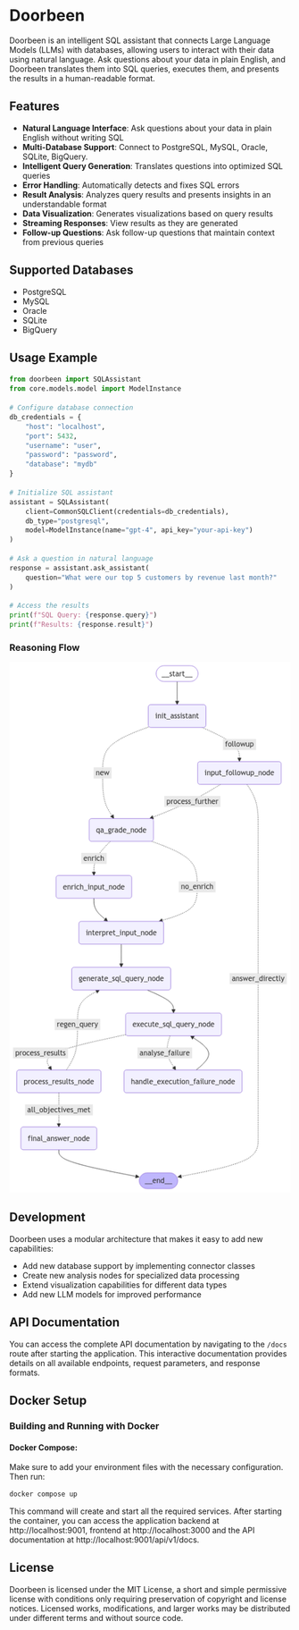 # Doorbeen
Doorbeen is an intelligent SQL assistant that connects Large Language Models (LLMs) with databases, allowing users to interact with their data using natural language. Ask questions about your data in plain English, and Doorbeen translates them into SQL queries, executes them, and presents the results in a human-readable format.

## Features
- **Natural Language Interface**: Ask questions about your data in plain English without writing SQL
- **Multi-Database Support**: Connect to PostgreSQL, MySQL, Oracle, SQLite, BigQuery.
- **Intelligent Query Generation**: Translates questions into optimized SQL queries
- **Error Handling**: Automatically detects and fixes SQL errors
- **Result Analysis**: Analyzes query results and presents insights in an understandable format
- **Data Visualization**: Generates visualizations based on query results
- **Streaming Responses**: View results as they are generated
- **Follow-up Questions**: Ask follow-up questions that maintain context from previous queries


## Supported Databases

- PostgreSQL
- MySQL  
- Oracle
- SQLite
- BigQuery

## Usage Example

```python
from doorbeen import SQLAssistant
from core.models.model import ModelInstance

# Configure database connection
db_credentials = {
    "host": "localhost",
    "port": 5432,
    "username": "user",
    "password": "password",
    "database": "mydb"
}

# Initialize SQL assistant
assistant = SQLAssistant(
    client=CommonSQLClient(credentials=db_credentials),
    db_type="postgresql",
    model=ModelInstance(name="gpt-4", api_key="your-api-key")
)

# Ask a question in natural language
response = assistant.ask_assistant(
    question="What were our top 5 customers by revenue last month?"
)

# Access the results
print(f"SQL Query: {response.query}")
print(f"Results: {response.result}")
```
### Reasoning Flow
![Workflow Diagram](./api/workflow.png)


## Development

Doorbeen uses a modular architecture that makes it easy to add new capabilities:

- Add new database support by implementing connector classes
- Create new analysis nodes for specialized data processing
- Extend visualization capabilities for different data types
- Add new LLM models for improved performance

## API Documentation

You can access the complete API documentation by navigating to the `/docs` route after starting the application. This interactive documentation provides details on all available endpoints, request parameters, and response formats.

## Docker Setup

### Building and Running with Docker

#### Docker Compose:
Make sure to add your environment files with the necessary configuration.
Then run:
```bash
docker compose up
```
This command will create and start all the required services.
After starting the container, you can access the application backend at http://localhost:9001, frontend at http://localhost:3000 and the API documentation at http://localhost:9001/api/v1/docs.


## License

Doorbeen is licensed under the MIT License, a short and simple permissive license with conditions only requiring preservation of copyright and license notices. Licensed works, modifications, and larger works may be distributed under different terms and without source code.
